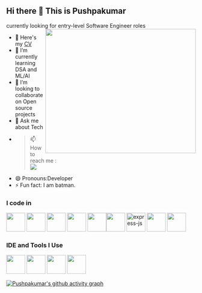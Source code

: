 ## Hi there 👋 This is Pushpakumar   
  
currently looking for entry-level Software Engineer roles     
<img align="right" width="400" height="330" src="https://user-images.githubusercontent.com/74038190/212750155-3ceddfbd-19d3-40a3-87af-8d329c8323c4.gif">
- 🔭 Here's my [CV](https://drive.google.com/file/d/1cW7vtgJdY_9fNn8pDaOA-Zc-YmnLCjbz/view?usp=sharing)                                                 
- 🌱 I’m currently learning DSA and ML/AI
- 👯 I’m looking to collaborate on Open source projects
- 💬 Ask me about Tech
- > 📫 How to reach me :
<br /> [<img src="https://img.shields.io/badge/connect-%2300843e.svg?style=for-the-badge&logo=symfony&logoColor=white" />](https://linktr.ee/pushpakumar02/)
- 😄 Pronouns:Developer
- ⚡ Fun fact: I am batman.

### I code in
<img height="50" width="50" src="https://img.icons8.com/color/48/000000/python.png" /> <img height="50" width="50" src="https://img.icons8.com/color/48/000000/html-5.png" /> <img height="50" width="50" src="https://img.icons8.com/color/48/000000/css3.png" /> <img height="50" width="50" src="https://img.icons8.com/color/48/000000/javascript.png"/> <img height="50" width="50" src="https://img.icons8.com/color/48/000000/bootstrap.png" /><img height="50" width="50" src="https://img.icons8.com/color/48/000000/mongodb.png"/> <img width="50" height="50" src="https://img.icons8.com/color/48/express-js.png" alt="express-js"/>
<img height="50" width="50" src="https://img.icons8.com/color/48/000000/react-native.png"/>  <img height="50" width="50" src="https://img.icons8.com/color/48/000000/nodejs.png"/> 

### IDE and Tools I Use
<img height="50" width="50" src="https://img.icons8.com/color/48/000000/visual-studio-code-2019.png"/> <img height="50" width="50" src="https://img.icons8.com/color/48/000000/pycharm.png"/> <img height="50" width="50" src="https://img.icons8.com/color/50/000000/git.png"/> <img height="50" width="50" src="https://img.icons8.com/color/48/000000/figma--v1.png"/> 



[![Pushpakumar's github activity graph](https://github-readme-activity-graph.vercel.app/graph?username=pushpakumar02&bg_color=000000&color=fdf7fc&line=138626&point=ffffff&area=true&hide_border=true)](https://github.com/ashutosh00710/github-readme-activity-graph)
